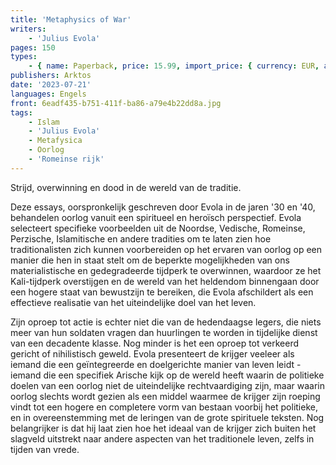 ```yaml
---
title: 'Metaphysics of War'
writers:
    - 'Julius Evola'
pages: 150
types:
    - { name: Paperback, price: 15.99, import_price: { currency: EUR, amount: 11.52 }, isbn: 978-1-907166-36-5, size: { height: '216', width: '140', depth: '10' } }
publishers: Arktos
date: '2023-07-21'
languages: Engels
front: 6eadf435-b751-411f-ba86-a79e4b22dd8a.jpg
tags:
    - Islam
    - 'Julius Evola'
    - Metafysica
    - Oorlog
    - 'Romeinse rijk'
---
```


Strijd, overwinning en dood in de wereld van de traditie.

Deze essays, oorspronkelijk geschreven door Evola in de jaren '30 en '40, behandelen oorlog vanuit een spiritueel en heroïsch perspectief. Evola selecteert specifieke voorbeelden uit de Noordse, Vedische, Romeinse, Perzische, Islamitische en andere tradities om te laten zien hoe traditionalisten zich kunnen voorbereiden op het ervaren van oorlog op een manier die hen in staat stelt om de beperkte mogelijkheden van ons materialistische en gedegradeerde tijdperk te overwinnen, waardoor ze het Kali-tijdperk overstijgen en de wereld van het heldendom binnengaan door een hogere staat van bewustzijn te bereiken, die Evola afschildert als een effectieve realisatie van het uiteindelijke doel van het leven.

Zijn oproep tot actie is echter niet die van de hedendaagse legers, die niets meer van hun soldaten vragen dan huurlingen te worden in tijdelijke dienst van een decadente klasse. Nog minder is het een oproep tot verkeerd gericht of nihilistisch geweld. Evola presenteert de krijger veeleer als iemand die een geïntegreerde en doelgerichte manier van leven leidt - iemand die een specifiek Arische kijk op de wereld heeft waarin de politieke doelen van een oorlog niet de uiteindelijke rechtvaardiging zijn, maar waarin oorlog slechts wordt gezien als een middel waarmee de krijger zijn roeping vindt tot een hogere en completere vorm van bestaan voorbij het politieke, en in overeenstemming met de leringen van de grote spirituele teksten. Nog belangrijker is dat hij laat zien hoe het ideaal van de krijger zich buiten het slagveld uitstrekt naar andere aspecten van het traditionele leven, zelfs in tijden van vrede.
